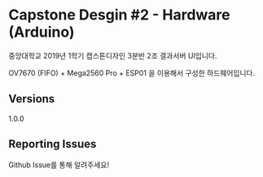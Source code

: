 # Capstone Desgin #2 - Hardware (Arduino)

중앙대학교 2019년 1학기 캡스톤디자인 3분반 2조 결과서버 UI입니다.

OV7670 (FIFO) + Mega2560 Pro + ESP01 을 이용해서 구성한 하드웨어입니다.




## Versions
1.0.0

## Reporting Issues
Github Issue를 통해 알려주세요!



